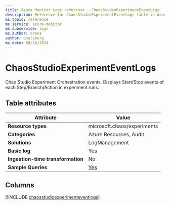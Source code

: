```yaml
---
title: Azure Monitor Logs reference - ChaosStudioExperimentEventLogs
description: Reference for ChaosStudioExperimentEventLogs table in Azure Monitor Logs.
ms.topic: reference
ms.service: azure-monitor
ms.subservice: logs
ms.author: orens
author: osalzberg
ms.date: 09/16/2024
---
```


# ChaosStudioExperimentEventLogs

Chao Studio Experiment Orchestration events. Displays Start/Stop events of each Step/Branch/Action in experiment runs.


## Table attributes

|Attribute|Value|
|---|---|
|**Resource types**|microsoft.chaos/experiments|
|**Categories**|Azure Resources, Audit|
|**Solutions**| LogManagement|
|**Basic log**|Yes|
|**Ingestion-time transformation**|No|
|**Sample Queries**|[Yes](/azure/azure-monitor/reference/queries/chaosstudioexperimenteventlogs)|



## Columns
  
[!INCLUDE [chaosstudioexperimenteventlogs](~/reusable-content/ce-skilling/azure/includes/azure-monitor/reference/tables/chaosstudioexperimenteventlogs-include.md)]
